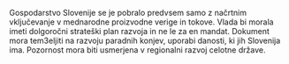 Gospodarstvo Slovenije se je pobralo predvsem samo z načrtnim vključevanje v mednarodne proizvodne verige in tokove. Vlada bi morala imeti dolgoročni strateški plan razvoja in ne le za en mandat.
Dokument mora tem3eljiti na razvoju paradnih konjev, uporabi danosti, ki jih Slovenija ima. Pozornost mora biti usmerjena v regionalni razvoj celotne države.
